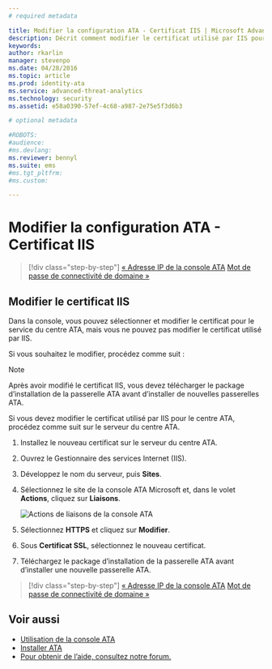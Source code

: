 ```yaml
---
# required metadata

title: Modifier la configuration ATA - Certificat IIS | Microsoft Advanced Threat Analytics
description: Décrit comment modifier le certificat utilisé par IIS pour le centre ATA.
keywords:
author: rkarlin
manager: stevenpo
ms.date: 04/28/2016
ms.topic: article
ms.prod: identity-ata
ms.service: advanced-threat-analytics
ms.technology: security
ms.assetid: e58a0390-57ef-4c68-a987-2e75e5f3d6b3

# optional metadata

#ROBOTS:
#audience:
#ms.devlang:
ms.reviewer: bennyl
ms.suite: ems
#ms.tgt_pltfrm:
#ms.custom:

---
```


# Modifier la configuration ATA - Certificat IIS

>[!div class="step-by-step"]
[« Adresse IP de la console ATA](modifying-ata-config-consoleip.md)
[Mot de passe de connectivité de domaine »](modifying-ata-config-dcpassword.md)

## Modifier le certificat IIS
Dans la console, vous pouvez sélectionner et modifier le certificat pour le service du centre ATA, mais vous ne pouvez pas modifier le certificat utilisé par IIS.

Si vous souhaitez le modifier, procédez comme suit :

> [!NOTE]
> Après avoir modifié le certificat IIS, vous devez télécharger le package d’installation de la passerelle ATA avant d’installer de nouvelles passerelles ATA.

Si vous devez modifier le certificat utilisé par IIS pour le centre ATA, procédez comme suit sur le serveur du centre ATA.

1.  Installez le nouveau certificat sur le serveur du centre ATA.

2.  Ouvrez le Gestionnaire des services Internet (IIS).

3.  Développez le nom du serveur, puis **Sites**.

4.  Sélectionnez le site de la console ATA Microsoft et, dans le volet **Actions**, cliquez sur **Liaisons**.

    ![Actions de liaisons de la console ATA](media/ATA-console-change-IP-bindings.jpg)

5.  Sélectionnez **HTTPS** et cliquez sur **Modifier**.

6.  Sous **Certificat SSL**, sélectionnez le nouveau certificat.

7.  Téléchargez le package d’installation de la passerelle ATA avant d’installer une nouvelle passerelle ATA.

>[!div class="step-by-step"]
[« Adresse IP de la console ATA](modifying-ata-config-consoleip.md)
[Mot de passe de connectivité de domaine »](modifying-ata-config-dcpassword.md)

## Voir aussi
- [Utilisation de la console ATA](/advanced-threat-analytics/understand/working-with-ata-console)
- [Installer ATA](install-ata.md)
- [Pour obtenir de l’aide, consultez notre forum.](https://social.technet.microsoft.com/Forums/security/en-US/home?forum=mata)


<!--HONumber=Apr16_HO2-->


